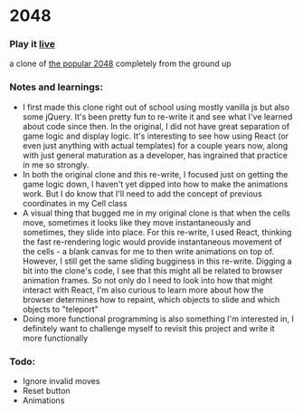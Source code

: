 2048
=====

### Play it [live](http://shawndromat.github.io/2048/)

a clone of [the popular 2048](https://github.com/gabrielecirulli/2048/) completely from the ground up

### Notes and learnings:
* I first made this clone right out of school using mostly vanilla js but also some jQuery. It's been pretty fun to re-write it and see what I've learned about code since then. In the original, I did not have great separation of game logic and display logic. It's interesting to see how using React (or even just anything with actual templates) for a couple years now, along with just general maturation as a developer, has ingrained that practice in me so strongly.
* In both the original clone and this re-write, I focused just on getting the game logic down, I haven't yet dipped into how to make the animations work. But I do know that I'll need to add the concept of previous coordinates in my Cell class
* A visual thing that bugged me in my original clone is that when the cells move, sometimes it looks like they move instantaneously and sometimes, they slide into place. For this re-write, I used React, thinking the fast re-rendering logic would provide instantaneous movement of the cells - a blank canvas for me to then write animations on top of. However, I still get the same sliding bugginess in this re-write. Digging a bit into the clone's code, I see that this might all be related to browser animation frames. So not only do I need to look into how that might interact with React, I'm also curious to learn more about how the browser determines how to repaint, which objects to slide and which objects to "teleport"
* Doing more functional programming is also something I'm interested in, I definitely want to challenge myself to revisit this project and write it more functionally


### Todo:
* Ignore invalid moves
* Reset button
* Animations
